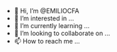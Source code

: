 - 👋 Hi, I’m @EMILIOCFA
- 👀 I’m interested in ...
- 🌱 I’m currently learning ...
- 💞️ I’m looking to collaborate on ...
- 📫 How to reach me ...

<!---
EMILIOCFA/EMILIOCFA is a ✨ special ✨ repository because its `README.md` (this file) appears on your GitHub profile.
You can click the Preview link to take a look at your changes.
--->
